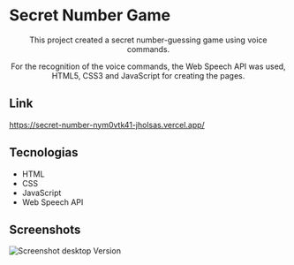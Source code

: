 # Secret Number Game

<p align="center">This project created a secret number-guessing game using voice commands.</p>
<p align="center">For the recognition of the voice commands, the Web Speech API was used, HTML5, CSS3 and JavaScript for creating the pages.</p>


## Link
https://secret-number-nym0vtk41-jholsas.vercel.app/

## Tecnologias
* HTML
* CSS
* JavaScript
* Web Speech API

## Screenshots
![Screenshot desktop Version](https://i.imgur.com/thccTZc.png)
